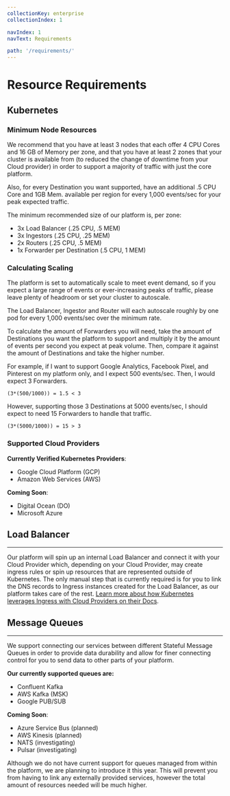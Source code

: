 ```yaml
---
collectionKey: enterprise
collectionIndex: 1

navIndex: 1
navText: Requirements

path: '/requirements/'
---
```


# Resource Requirements

## Kubernetes

### Minimum Node Resources

We recommend that you have at least 3 nodes that each offer 4 CPU Cores and 16 GB of Memory per zone, and that you have at least 2 zones that your cluster is available from (to reduced the change of downtime from your Cloud provider) in order to support a majority of traffic with just the core platform.

Also, for every Destination you want supported, have an additional .5 CPU Core and 1GB Mem. available per region for every 1,000 events/sec for your peak expected traffic.

The minimum recommended size of our platform is, per zone:

- 3x Load Balancer (.25 CPU, .5 MEM)
- 3x Ingestors (.25 CPU, .25 MEM)
- 2x Routers (.25 CPU, .5 MEM)
- 1x Forwarder per Destination (.5 CPU, 1 MEM)

### Calculating Scaling

The platform is set to automatically scale to meet event demand, so if you expect a large range of events or ever-increasing peaks of traffic, please leave plenty of headroom or set your cluster to autoscale.

The Load Balancer, Ingestor and Router will each autoscale roughly by one pod for every 1,000 events/sec over the minimum rate.

To calculate the amount of Forwarders you will need, take the amount of Destinations you want the platform to support and multiply it by the amount of events per second you expect at peak volume. Then, compare it against the amount of Destinations and take the higher number.

For example, if I want to support Google Analytics, Facebook Pixel, and Pinterest on my platform only, and I expect 500 events/sec. Then, I would expect 3 Forwarders.

    (3*(500/1000)) = 1.5 < 3

However, supporting those 3 Destinations at 5000 events/sec, I should expect to need 15 Forwarders to handle that traffic.

    (3*(5000/1000)) = 15 > 3

### Supported Cloud Providers

**Currently Verified Kubernetes Providers**:

- Google Cloud Platform (GCP)
- Amazon Web Services (AWS)

**Coming Soon**:

- Digital Ocean (DO)
- Microsoft Azure

## Load Balancer

---

Our platform will spin up an internal Load Balancer and connect it with your Cloud Provider which, depending on your Cloud Provider, may create ingress rules or spin up resources that are represented outside of Kubernetes. The only manual step that is currently required is for you to link the DNS records to Ingress instances created for the Load Balancer, as our platform takes care of the rest. [Learn more about how Kubernetes leverages Ingress with Cloud Providers on their Docs](https://kubernetes.io/docs/concepts/services-networking/ingress/).

## Message Queues

---

We support connecting our services between different Stateful Message Queues in order to provide data durability and allow for finer connecting control for you to send data to other parts of your platform.

**Our currently supported queues are:**

- Confluent Kafka
- AWS Kafka (MSK)
- Google PUB/SUB

**Coming Soon**:

- Azure Service Bus (planned)
- AWS Kinesis (planned)
- NATS (investigating)
- Pulsar (investigating)

Although we do not have current support for queues managed from within the platform, we are planning to introduce it this year. This will prevent you from having to link any externally provided services, however the total amount of resources needed will be much higher.

<!-- # Example Resource Calculations

Here are some examples of resource calculations for our platform.


## Scenario 1: Peak of 170k events/hour going to 3 Destinations
Let’s say we have a Website and a iOS app that generate 35M events a month combined, and our peak traffic is 180k events/hour. This is just under the traffic that is supported by the minimum recommendations. Each event’s average size is

**Kubernetes Resources:**

- 3 Nodes (4 Core, 16 Mem) over two regions: 24 Core, 96 Mem
- 3 Destinations (1 Core, 4 Mem) over two regions: 6 Core, 24 Mem

Total resources needed for MetaRouter Enterprise: 30 CPU Cores, 120 GB Mem.

**Load Balancer Resources:**
Each of our events average 0.5 KB in size, resulting in a total of 17.5 GB of data coming into our Load Balancer each month.

**Message Queue Resources:**
We will be using an externally managed message queue that charges based off of data volume and retention. We recommend at 7 days of a retention period to act as a cache in case there are downstream issues you have to replay data for.

We will have one Topic for the platform and an additional topic per destination. Since we’ve configured each events to go to all three Destinations on the platform, that means the one 0.5 KB event is sent into 4 topics and that 2 KB of data is retained for a period of 7 days.

Over a month, that adds up to 17.5 GB of data processed, but only 4.4 GB of data stored (due to older data aging out) for 35M messages. -->
